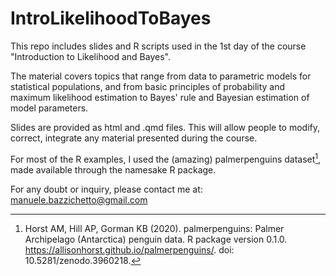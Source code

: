 # IntroLikelihoodToBayes

This repo includes slides and R scripts used in the 1st day of the course "Introduction to Likelihood and Bayes".

The material covers topics that range from data to parametric models for statistical populations, and from basic principles of probability and maximum likelihood estimation to Bayes' rule and Bayesian estimation of model parameters.

Slides are provided as html and .qmd files. This will allow people to modify, correct, integrate any material presented during the course. 

For most of the R examples, I used the (amazing) palmerpenguins dataset[^1], made available through the namesake R package.

For any doubt or inquiry, please contact me at: manuele.bazzichetto@gmail.com

[^1]: Horst AM, Hill AP, Gorman KB (2020). palmerpenguins: Palmer Archipelago (Antarctica) penguin data. R package version 0.1.0. https://allisonhorst.github.io/palmerpenguins/. doi: 10.5281/zenodo.3960218.


